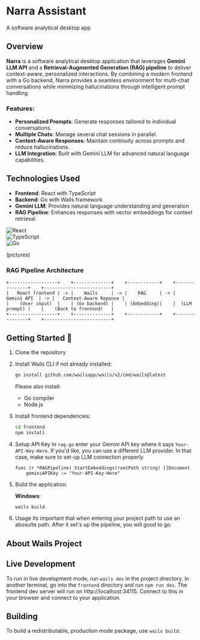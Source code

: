 # Narra Assistant
A software analytical desktop app

## Overview

**Narra** is a software analytical desktop application that leverages **Gemini LLM API** and a **Retrieval-Augmented Generation (RAG) pipeline** to deliver context-aware, personalized interactions. By combining a modern frontend with a Go backend, Narra provides a seamless environment for multi-chat conversations while minimizing hallucinations through intelligent prompt handling.

### Features:
- **Personalized Prompts**: Generate responses tailored to individual conversations.
- **Multiple Chats**: Manage several chat sessions in parallel.
- **Context-Aware Responses**: Maintain continuity across prompts and reduce hallucinations.
- **LLM Integration**: Built with Gemini LLM for advanced natural language capabilities.

## Technologies Used

- **Frontend**: React with TypeScript  
- **Backend**: Go with Wails framework  
- **Gemini LLM**: Provides natural language understanding and generation  
- **RAG Pipeline**: Enhances responses with vector embeddings for context retrieval  

![React](https://img.shields.io/badge/React-%2361DAFB.svg?logo=react&logoColor=black)  
![TypeScript](https://img.shields.io/badge/TypeScript-%233178C6.svg?logo=typescript&logoColor=white)  
![Go](https://img.shields.io/badge/Go-%2300ADD8.svg?logo=go&logoColor=white)  

(pictures)


### RAG Pipeline Architecture
```
+------------------+    +--------------+    +------------+    +---------------+    +-------------------------+
|   React frontend | -> |    Wails     | -> |    RAG     | -> |   Gemini API  | -> |   Context-Aware Reponse |
|    (User input)  |    | (Go backend) |    | (Embedding)|    |  (LLM prompt) |    |    (Back to frontend)   |
+------------------+    +--------------+    +------------+    +---------------+    +-------------------------+
```


## Getting Started 🚀

1. Clone the repository
2. Install Wails CLI if not already installed:

   ```bash
   go install github.com/wailsapp/wails/v2/cmd/wails@latest
   ```

   Please also install:
   - Go compiler
   - Node.js 

3. Install frontend dependencies:
   ```bash
   cd frontend
   npm install
   ```

4. Setup API Key
    In `rag.go` enter your Gemini API key where it says `Your-API-Key-Here`. If you'd like, you can use a different LLM provider.
    In that case, make sure to set-up LLM connection properly
    
    ```
    func (r *RAGPipeline) StartEmbeddings(rootPath string) []Document 
        geminiAPIKey := "Your-API-Key-Here"
    ```

5. Build the application:

   **Windows**:
   ```bash
   wails build
   ```

6. Usage
    Its important that when entering your project path to use an abosulte path. After it set's up the pipeline, you will good to go. 


## About Wails Project

## Live Development

To run in live development mode, run `wails dev` in the project directory. In another terminal, go into the `frontend`
directory and run `npm run dev`. The frontend dev server will run on http://localhost:34115. Connect to this in your
browser and connect to your application.

## Building

To build a redistributable, production mode package, use `wails build`.